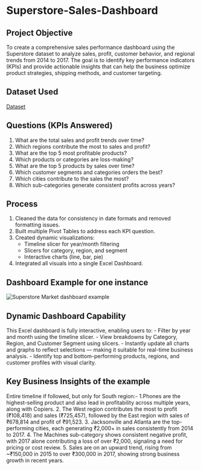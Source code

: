 # Superstore-Sales-Dashboard

## Project Objective

To create a comprehensive sales performance dashboard using the Superstore dataset to analyze sales, profit, customer behavior, and regional trends from 2014 to 2017. The goal is to identify key performance indicators (KPIs) and provide actionable insights that can help the business optimize product strategies, shipping methods, and customer targeting.

## Dataset Used

<a href="https://www.kaggle.com/datasets/bravehart101/sample-supermarket-dataset">Dataset</a>

## Questions (KPIs Answered)

1. What are the total sales and profit trends over time?
2. Which regions contribute the most to sales and profit?
3. What are the top 5 most profitable products?
4. Which products or categories are loss-making?
5. What are the top 5 products by sales over time?
6. Which customer segments and categories orders the best?
7. Which cities contribute to the sales the most?
8. Which sub-categories generate consistent profits across years?

## Process

1. Cleaned the data for consistency in date formats and removed formatting issues.
2. Built multiple Pivot Tables to address each KPI question.
3. Created dynamic visualizations:
      - Timeline slicer for year/month filtering
      - Slicers for category, region, and segment
      - Interactive charts (line, bar, pie)
4. Integrated all visuals into a single Excel Dashboard.

## Dashboard Example for one instance
![Superstore Market dashboard example](https://github.com/user-attachments/assets/ad53ae11-e4d9-4310-8aa2-56d350d423ed)

## Dynamic Dashboard Capability 

This Excel dashboard is fully interactive, enabling users to:
      - Filter by year and month using the timeline slicer.
      - View breakdowns by Category, Region, and Customer Segment using slicers.
      - Instantly update all charts and graphs to reflect selections — making it suitable for real-time business analysis.
      - Identify top and bottom-performing products, regions, and customer profiles with visual clarity.

## Key Business Insights of the example 

Entire timeline if followed, but only for South region:-
      1.Phones are the highest-selling product and also lead in profitability across multiple years, along with Copiers.
      2. The West region contributes the most to profit (₹108,418) and sales (₹725,457), followed by the East region with sales of ₹678,814 and profit of ₹91,523.
      3. Jacksonville and Atlanta are the top-performing cities, each generating ₹2,000+ in sales consistently from 2014 to 2017.
      4. The Machines sub-category shows consistent negative profit, with 2017 alone contributing a loss of over ₹2,000, signaling a need for pricing or cost review.
      5. Sales are on an upward trend, rising from ~₹150,000 in 2015 to over ₹300,000 in 2017, showing strong business growth in recent years.









